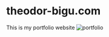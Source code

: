 # theodor-bigu.com
This is my portfolio website
![portfolio](https://github.com/theodorbigu/theodor-bigu.com/blob/master/photos/demo/demo.png?raw=true)

